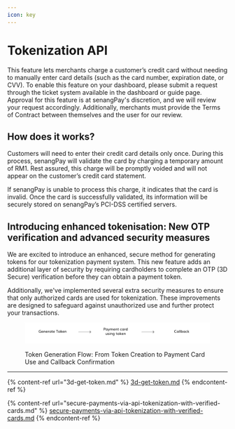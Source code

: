 ```yaml
---
icon: key
---
```


# Tokenization API

This feature lets merchants charge a customer’s credit card without needing to manually enter card details (such as the card number, expiration date, or CVV). To enable this feature on your dashboard, please submit a request through the ticket system available in the dashboard or guide page. Approval for this feature is at senangPay's discretion, and we will review your request accordingly. Additionally, merchants must provide the Terms of Contract between themselves and the user for our review.



## **How does it works?**

Customers will need to enter their credit card details only once. During this process, senangPay will validate the card by charging a temporary amount of RM1. Rest assured, this charge will be promptly voided and will not appear on the customer’s credit card statement.

If senangPay is unable to process this charge, it indicates that the card is invalid. Once the card is successfully validated, its information will be securely stored on senangPay’s PCI-DSS certified servers.



## Introducing enhanced tokenisation: New OTP verification and advanced security measures

We are excited to introduce an enhanced, secure method for generating tokens for our tokenization payment system. This new feature adds an additional layer of security by requiring cardholders to complete an OTP (3D Secure) verification before they can obtain a payment token.

Additionally, we've implemented several extra security measures to ensure that only authorized cards are used for tokenization. These improvements are designed to safeguard against unauthorized use and further protect your transactions.



<figure><img src="../../.gitbook/assets/flow-02.png" alt=""><figcaption><p>Token Generation Flow: From Token Creation to Payment Card Use and Callback Confirmation</p></figcaption></figure>



***



{% content-ref url="3d-get-token.md" %}
[3d-get-token.md](3d-get-token.md)
{% endcontent-ref %}

{% content-ref url="secure-payments-via-api-tokenization-with-verified-cards.md" %}
[secure-payments-via-api-tokenization-with-verified-cards.md](secure-payments-via-api-tokenization-with-verified-cards.md)
{% endcontent-ref %}

